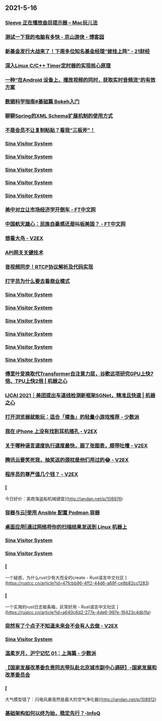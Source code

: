 
## 2021-5-16

### [Sleeve 正在播放曲目提示器 – Mac玩儿法](https://www.waerfa.com/sleeve-review)

### [测试一下我的电脑有多快 - 京山游侠 - 博客园](http://www.cnblogs.com/youxia/p/linux037.html)

### [新基金发行大战来了！下周多位知名基金经理“披挂上阵” - 21财经](https://m.21jingji.com/article/20210516/herald/3401c53735d4550d3e256fa4bca30e59.html)

### [深入Linux C/C++ Timer定时器的实现核心原理](https://www.infoq.cn/article/a38371a552d7c497b294c2d66)

### [一种“在Android 设备上，播放视频的同时，获取实时音频流”的有效方案](https://www.infoq.cn/article/8f6fe3be58fe14b80e0bee86a)

### [数据科学指南#基础篇 Bokeh入门](https://www.infoq.cn/article/c9b172d97e7f0ca812b02faa1)

### [聊聊Spring的XML Schema扩展机制的使用方式](https://www.infoq.cn/article/37bad125278f030b476d62584)

### [不是会员不让复制粘贴？看我“三板斧”！](https://www.infoq.cn/article/9cf8f4a7870e92beed755c3e2)

### [Sina Visitor System](https://weibo.com/1715118170/KfHsheXM3)

### [Sina Visitor System](https://weibo.com/1715118170/KfHlJv5YX)

### [Sina Visitor System](https://weibo.com/1715118170/KfHls5fDN)

### [Sina Visitor System](https://weibo.com/1642628345/KfHjag64S)

### [Sina Visitor System](https://weibo.com/1642628345/KfHihDhNj)

### [美中对立让市场经济学开倒车 - FT中文网](http://www.ftchinese.com/story/001092443)

### [中国航天雄心：民族自豪感还是叫板美国？ - FT中文网](http://www.ftchinese.com/story/001092429)

### [想看大鸟 - V2EX](https://www.v2ex.com/t/777058)

### [API网关关键技术](https://www.infoq.cn/article/8fbba9ce10d1bd290cd208eff)

### [音视频同步！RTCP协议解析及代码实现](https://www.infoq.cn/article/c9b5fe3d10e0faf9a60928fc5)

### [打字员为什么要去看商业模式](https://www.infoq.cn/article/df8935179f0a3ffdb6ba8109a)

### [Sina Visitor System](https://weibo.com/1746173800/KfIeykAn7)

### [Sina Visitor System](https://weibo.com/1746173800/KfHQciiSm)

### [Sina Visitor System](https://weibo.com/1715118170/KfIf052GE)

### [Sina Visitor System](https://weibo.com/1715118170/KfHR2kSPT)

### [Sina Visitor System](https://weibo.com/1715118170/KfHQDtllz)

### [Sina Visitor System](https://weibo.com/1642628345/KfI4faB2e)

### [傅里叶变换取代Transformer自注意力层，谷歌这项研究GPU上快7倍、TPU上快2倍 | 机器之心](https://www.jiqizhixin.com/articles/2021-05-16)

### [IJCAI 2021｜美团提出车道线检测新框架SGNet，精准且快速 | 机器之心](https://www.jiqizhixin.com/articles/2021-05-16-2)

### [打开浏览器就能玩：适合「摸鱼」的轻量小游戏推荐 - 少数派](https://sspai.com/post/66601)

### [我在 iPhone 上没有找到耳机插孔 - V2EX](https://www.v2ex.com/t/777185)

### [关于哪种语言速度执行速度最快，画了张图表，顺带吐槽 - V2EX](https://www.v2ex.com/t/777179)

### [腾讯云要笑死我，抽奖送的颈枕是他们用过的😂 - V2EX](https://www.v2ex.com/t/777154)

### [程序员的尊严值几个钱？ - V2EX](https://www.v2ex.com/t/777128)

### [
今日好价：美商海盗船机械键盘](http://jandan.net/p/108976)

### [容器与云|使用 Ansible 配置 Podman 容器](https://linux.cn/article-13396-1.html?utm_source=rss&utm_medium=rss)

### [桌面应用|通过网络将你的扫描结果发送到 Linux 机器上](https://linux.cn/article-13395-1.html?utm_source=rss&utm_medium=rss)

### [Sina Visitor System](https://weibo.com/1715118170/KfJ1odWvv)

### [Sina Visitor System](https://weibo.com/1715118170/KfIDlrhMj)

### [
一个疑惑，为什么rust少有大而全的create - Rust语言中文社区
](https://rustcc.cn/article?id=47fcbb96-4ff2-44d6-a69f-ce8b82cc1283)

### [
一个实用的rust日志板条箱，灰常好用 - Rust语言中文社区
](https://rustcc.cn/article?id=a640c6d2-277e-4de6-997e-16423c4db1fa)

### [突然有了个点子不知道未来会不会有人去做 - V2EX](https://www.v2ex.com/t/777207)

### [Sina Visitor System](https://weibo.com/1715118170/KfJyjcSi3)

### [温柔岁月，沪宁记忆 01：上海篇 - 少数派](https://sspai.com/post/66478)

### [【国家发展改革委负责同志带队赴北京城市副中心调研】-国家发展和改革委员会 ](https://www.ndrc.gov.cn/xwdt/xwfb/202105/t20210516_1279940.html)

### [
大气模型错了：闪电风暴竟然是最大的空气净化器](http://jandan.net/p/108912)

### [基础架构如何以终为始，稳定先行？-InfoQ](https://www.infoq.cn/article/Hl3tFZeUQvTPtdL4vwci)